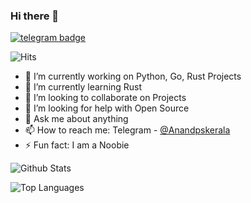 ### Hi there 👋


[![telegram badge](https://img.shields.io/badge/Anand-30302f?style=flat&logo=telegram)](https://t.me/Anandpskerala)

![Hits](https://hits.seeyoufarm.com/api/count/incr/badge.svg?url=https://github.com/Anandpskerala/)

- 🔭 I’m currently working on Python, Go, Rust Projects
- 🌱 I’m currently learning Rust
- 👯 I’m looking to collaborate on Projects
- 🤔 I’m looking for help with Open Source
- 💬 Ask me about anything
- 📫 How to reach me: Telegram - [@Anandpskerala](https://telegram.dog/Anandpskerala)
- ⚡ Fun fact: I am a Noobie

![Github Stats](https://github-readme-stats.vercel.app/api?username=anandpskerala&theme=radical&show_icons=true)


![Top Languages](https://github-readme-stats.vercel.app/api/top-langs/?username=anandpskerala&theme=dark&hide_langs_below=1&show_icons=true)

